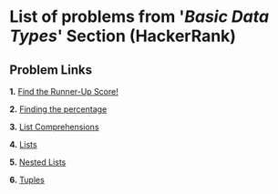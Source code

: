 # List of problems from '*Basic Data Types*' Section (HackerRank)

## Problem Links 

**1.** [Find the Runner-Up Score!](https://www.hackerrank.com/challenges/find-second-maximum-number-in-a-list/problem)

**2.** [Finding the percentage](https://www.hackerrank.com/challenges/finding-the-percentage/problem)

**3.** [List Comprehensions](https://www.hackerrank.com/challenges/list-comprehensions/problem)

**4.** [Lists](https://www.hackerrank.com/challenges/python-lists/problem)

**5.** [Nested Lists](https://www.hackerrank.com/challenges/nested-list/problem)

**6.** [Tuples](https://www.hackerrank.com/challenges/python-tuples/problem)
